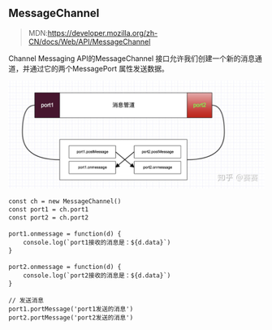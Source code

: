 ## MessageChannel
>MDN:https://developer.mozilla.org/zh-CN/docs/Web/API/MessageChannel

Channel Messaging API的MessageChannel 接口允许我们创建一个新的消息通道，并通过它的两个MessagePort 属性发送数据。

<img src='./img/MessageChannel.png' />

```
const ch = new MessageChannel()
const port1 = ch.port1
const port2 = ch.port2

port1.onmessage = function(d) {
    console.log(`port1接收的消息是：${d.data}`)
}

port2.onmessage = function(d) {
    console.log(`port2接收的消息是：${d.data}`)
}

// 发送消息
port1.portMessage('port1发送的消息')
port2.portMessage('port2发送的消息')
```